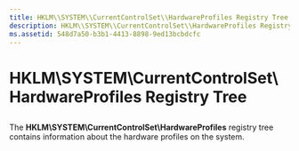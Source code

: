 ```yaml
---
title: HKLM\\SYSTEM\\CurrentControlSet\\HardwareProfiles Registry Tree
description: HKLM\\SYSTEM\\CurrentControlSet\\HardwareProfiles Registry Tree
ms.assetid: 548d7a50-b3b1-4413-8898-9ed13bcbdcfc
---
```


# HKLM\\SYSTEM\\CurrentControlSet\\HardwareProfiles Registry Tree


## <a href="" id="ddk-the-hklm-system-currentcontrolset-hardwareprofiles-tree-dg"></a>


The **HKLM\\SYSTEM\\CurrentControlSet\\HardwareProfiles** registry tree contains information about the hardware profiles on the system.

 

 





